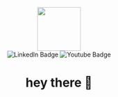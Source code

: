 <!--### Hi there 👋-->

<!--
**hrutvikyadav/hrutvikyadav** is a ✨ _special_ ✨ repository because its `README.md` (this file) appears on your GitHub profile.

Here are some ideas to get you started:

- 🔭 I’m currently working on ...
- 🌱 I’m currently learning ...
- 👯 I’m looking to collaborate on ...
- 🤔 I’m looking for help with ...
- 💬 Ask me about ...
- 📫 How to reach me: ...
- 😄 Pronouns: ...
- ⚡ Fun fact: ...
-->

<div id="header" align="center">
  <img src="https://media.giphy.com/media/M9gbBd9nbDrOTu1Mqx/giphy.gif" width="100"/>
</div>

<div id="badges" align="center">
  <img src="https://img.shields.io/badge/LinkedIn-blue?style=for-the-badge&logo=linkedin&logoColor=white" alt="LinkedIn Badge"/>
  <img src="https://img.shields.io/badge/YouTube-red?style=for-the-badge&logo=youtube&logoColor=white" alt="Youtube Badge"/>
</div>

<div id="count" align="center">
<!-- Github profile view count -->
  <img src="https://komarev.com/ghpvc/?username=hrutvikyadav&style=flat-square&color=brightgreen" alt=""/>
<h1>
  hey there 👋
  <!--img src="https://media.giphy.com/media/hvRJCLFzcasrR4ia7z/giphy.gif" width="30px"/-->
</h1>
</div>
